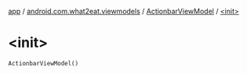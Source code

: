 [app](../../index.md) / [android.com.what2eat.viewmodels](../index.md) / [ActionbarViewModel](index.md) / [&lt;init&gt;](./-init-.md)

# &lt;init&gt;

`ActionbarViewModel()`